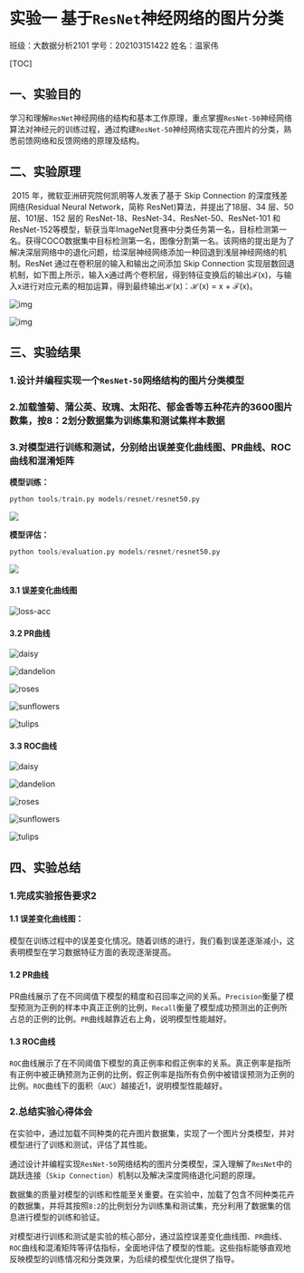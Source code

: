 # 实验一 基于`ResNet`神经网络的图片分类

班级：大数据分析2101                                      学号：202103151422                                      姓名：温家伟

[TOC]

## 一、实验目的     

​	学习和理解`ResNet`神经网络的结构和基本工作原理，重点掌握`ResNet-50`神经网络算法对神经元的训练过程，通过构建`ResNet-50`神经网络实现花卉图片的分类，熟悉前馈网络和反馈网络的原理及结构。

## 二、实验原理

​	2015 年，微软亚洲研究院何凯明等人发表了基于 Skip Connection 的深度残差网络(Residual Neural Network，简称 ResNet)算法，并提出了18层、34 层、50 层、101层、152 层的 ResNet-18、ResNet-34、ResNet-50、ResNet-101 和 ResNet-152等模型，斩获当年ImageNet竞赛中分类任务第一名，目标检测第一名。获得COCO数据集中目标检测第一名，图像分割第一名。该网络的提出是为了解决深层网络中的退化问题，给深层神经网络添加一种回退到浅层神经网络的机制。ResNet 通过在卷积层的输入和输出之间添加 Skip Connection 实现层数回退机制，如下图上所示，输入x通过两个卷积层，得到特征变换后的输出ℱ(x)，与输入x进行对应元素的相加运算，得到最终输出ℋ(x)：ℋ(x) = x + ℱ(x)。

![img](1.jpg)

![img](2.jpg)

## 三、实验结果

### 1.设计并编程实现一个`ResNet-50`网络结构的图片分类模型

### 2.加载雏菊、蒲公英、玫瑰、太阳花、郁金香等五种花卉的3600图片数集，按8：2划分数据集为训练集和测试集样本数据

### 3.对模型进行训练和测试，分别给出误差变化曲线图、PR曲线、ROC曲线和混淆矩阵

**模型训练：**

```python
python tools/train.py models/resnet/resnet50.py
```

![](3.jpg)

**模型评估：**

```python
python tools/evaluation.py models/resnet/resnet50.py
```

![](4.jpg)

#### 3.1 误差变化曲线图

![loss-acc](loss-acc.png)

#### 3.2 PR曲线

![daisy](daisy.png)

![dandelion](dandelion.png)

![roses](roses.png)

![sunflowers](sunflowers.png)

![tulips](tulips.png)

#### 3.3 ROC曲线

![daisy](daisy_roc.png)

![dandelion](dandelion_roc.png)

![roses](roses_roc.png)

![sunflowers](sunflowers_roc.png)

![tulips](tulips_roc.png)

## 四、实验总结

### 1.完成实验报告要求2

#### 1.1 误差变化曲线图：

​	模型在训练过程中的误差变化情况。随着训练的进行，我们看到误差逐渐减小，这表明模型在学习数据特征方面的表现逐渐提高。

#### 1.2 PR曲线

​	PR曲线展示了在不同阈值下模型的精度和召回率之间的关系。`Precision`衡量了模型预测为正例的样本中真正正例的比例，`Recall`衡量了模型成功预测出的正例所占总的正例的比例。`PR`曲线越靠近右上角，说明模型性能越好。

#### 1.3 ROC曲线

​	`ROC`曲线展示了在不同阈值下模型的真正例率和假正例率的关系。真正例率是指所有正例中被正确预测为正例的比例，假正例率是指所有负例中被错误预测为正例的比例。`ROC`曲线下的面积（`AUC`）越接近1，说明模型性能越好。

### 2.总结实验心得体会

​	在实验中，通过加载不同种类的花卉图片数据集，实现了一个图片分类模型，并对模型进行了训练和测试，评估了其性能。

通过设计并编程实现`ResNet-50`网络结构的图片分类模型，深入理解了`ResNet`中的跳跃连接（`Skip Connection`）机制以及解决深度网络退化问题的原理。

数据集的质量对模型的训练和性能至关重要。在实验中，加载了包含不同种类花卉的数据集，并将其按照`8:2`的比例划分为训练集和测试集，充分利用了数据集的信息进行模型的训练和验证。

对模型进行训练和测试是实验的核心部分，通过监控误差变化曲线图、`PR`曲线、`ROC`曲线和混淆矩阵等评估指标，全面地评估了模型的性能。这些指标能够直观地反映模型的训练情况和分类效果，为后续的模型优化提供了指导。